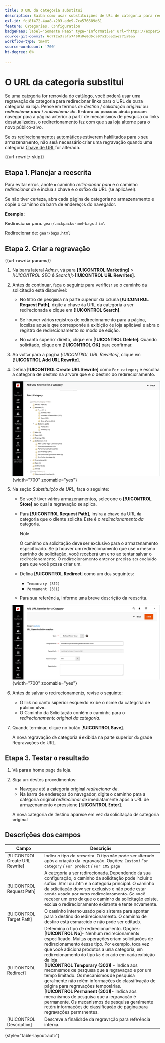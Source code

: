 ```yaml
---
title: O URL da categoria substitui
description: Saiba como usar substituições de URL de categoria para redirecionar links para o URL de outra categoria na loja da Commerce.
exl-id: fc18f472-4aa8-4203-ade9-7ca576689d61
feature: Categories, Configuration
badgePaas: label="Somente PaaS" type="Informative" url="https://experienceleague.adobe.com/pt-br/docs/commerce/user-guides/product-solutions" tooltip="Aplica-se somente a projetos do Adobe Commerce na nuvem (infraestrutura do PaaS gerenciada pela Adobe) e a projetos locais."
source-git-commit: 6d782e3aafa7460a0e0d5ca07a2bde2ae371a9ea
workflow-type: tm+mt
source-wordcount: '700'
ht-degree: 0%

---
```


# O URL da categoria substitui

Se uma categoria for removida do catálogo, você poderá usar uma regravação de categoria para redirecionar links para o URL de outra categoria na loja. Pense em termos de _destino_ / _solicitação original_ ou _redirecionar para_ / _redirecionar de_. Embora as pessoas ainda possam navegar para a página anterior a partir de mecanismos de pesquisa ou links desatualizados, o redirecionamento faz com que sua loja alterne para o novo público-alvo.

Se os [redirecionamentos automáticos](url-redirect-product-automatic.md) estiverem habilitados para o seu armazenamento, não será necessário criar uma regravação quando uma categoria [Chave de URL](../catalog/catalog-urls.md) for alterada.

{{url-rewrite-skip}}

## Etapa 1. Planejar a reescrita

Para evitar erros, anote o caminho _redirecionar para_ e o caminho _redirecionar de_ e inclua a chave e o sufixo da URL (se aplicável).

Se não tiver certeza, abra cada página de categoria no armazenamento e copie o caminho da barra de endereços do navegador.

**Exemplo:**

Redirecionar para: `gear/backpacks-and-bags.html`

Redirecionar de: `gear/bags.html`

## Etapa 2. Criar a regravação

{{url-rewrite-params}}

1. Na barra lateral _Admin_, vá para **[!UICONTROL Marketing]** > _[!UICONTROL SEO & Search]_>**[!UICONTROL URL Rewrites]**.

1. Antes de continuar, faça o seguinte para verificar se o caminho da solicitação está disponível:

   - No filtro de pesquisa na parte superior da coluna **[!UICONTROL Request Path]**, digite a chave da URL da categoria a ser redirecionada e clique em **[!UICONTROL Search]**.

   - Se houver vários registros de redirecionamento para a página, localize aquele que corresponde à exibição de loja aplicável e abra o registro de redirecionamento no modo de edição.

   - No canto superior direito, clique em **[!UICONTROL Delete]**. Quando solicitado, clique em **[!UICONTROL OK]** para confirmar.

1. Ao voltar para a página _[!UICONTROL URL Rewrites]_, clique em **[!UICONTROL Add URL Rewrite]**.

1. Defina **[!UICONTROL Create URL Rewrite]** como `For category` e escolha a categoria de destino na árvore que é o destino do redirecionamento.

   ![Reescrita de URL - escolha a categoria](./assets/url-rewrite-category-choose.png){width="700" zoomable="yes"}

1. Na seção _Substituição de URL_, faça o seguinte:

   - Se você tiver vários armazenamentos, selecione o **[!UICONTROL Store]** ao qual a regravação se aplica.

   - Para **[!UICONTROL Request Path]**, insira a chave da URL da categoria que o cliente solicita. Este é o _redirecionamento da_ categoria.

     >[!NOTE]
     >
     >O caminho da solicitação deve ser exclusivo para o armazenamento especificado. Se já houver um redirecionamento que use o mesmo caminho de solicitação, você receberá um erro ao tentar salvar o redirecionamento. O redirecionamento anterior precisa ser excluído para que você possa criar um.

   - Defina **[!UICONTROL Redirect]** como um dos seguintes:

      - `Temporary (302)`
      - `Permanent (301)`

   - Para sua referência, informe uma breve descrição da reescrita.

   ![Adicionar regravação de URL para a categoria](./assets/url-rewrite-for-category.png){width="700" zoomable="yes"}

1. Antes de salvar o redirecionamento, revise o seguinte:

   - O link no canto superior esquerdo exibe o nome da categoria de público alvo.
   - O Caminho da Solicitação contém o caminho para o _redirecionamento original da categoria_.

1. Quando terminar, clique no botão **[!UICONTROL Save]**.

   A nova regravação de categoria é exibida na parte superior da grade Regravações de URL.

## Etapa 3. Testar o resultado

1. Vá para a home page da loja.

1. Siga um destes procedimentos:

   - Navegue até a categoria original _redirecionar de_.
   - Na barra de endereços do navegador, digite o caminho para a categoria original _redirecionar de_ imediatamente após a URL de armazenamento e pressione **[!UICONTROL Enter]**.

   A nova categoria de destino aparece em vez da solicitação de categoria original.

## Descrições dos campos

| Campo | Descrição |
|--- |--- |
| [!UICONTROL Create URL Rewrite] | Indica o tipo de reescrita. O tipo não pode ser alterado após a criação da regravação. Opções: `Custom` / `For category` / `For product` / `For CMS page` |
| [!UICONTROL Request Path] | A categoria a ser redirecionada. Dependendo da sua configuração, o caminho da solicitação pode incluir o sufixo .html ou .htm e a categoria principal. O caminho da solicitação deve ser exclusivo e não pode estar sendo usado por outro redirecionamento. Se você receber um erro de que o caminho da solicitação existe, exclua o redirecionamento existente e tente novamente. |
| [!UICONTROL Target Path] | O caminho interno usado pelo sistema para apontar para o destino do redirecionamento. O caminho de destino está esmaecido e não pode ser editado. |
| [!UICONTROL Redirect] | Determina o tipo de redirecionamento. Opções: <br/>**[!UICONTROL No]**- Nenhum redirecionamento especificado. Muitas operações criam solicitações de redirecionamento desse tipo. Por exemplo, toda vez que você adiciona produtos a uma categoria, um redirecionamento do tipo `No` é criado em cada exibição da loja.<br/>**[!UICONTROL Temporary (302)]** - Indica aos mecanismos de pesquisa que a regravação é por um tempo limitado. Os mecanismos de pesquisa geralmente não retêm informações de classificação de página para regravações temporárias. <br/>**[!UICONTROL Permanent (301)]**- Indica aos mecanismos de pesquisa que a regravação é permanente. Os mecanismos de pesquisa geralmente retêm informações de classificação de página para regravações permanentes. |
| [!UICONTROL Description] | Descreve a finalidade da regravação para referência interna. |

{style="table-layout:auto"}
